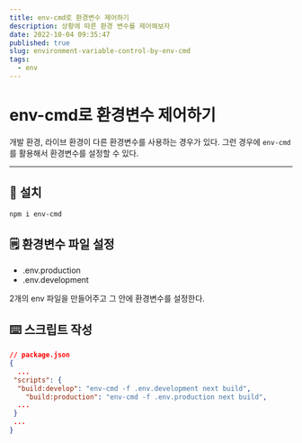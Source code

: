 ```yaml
---
title: env-cmd로 환경변수 제어하기
description: 상황에 따른 환경 변수를 제어해보자
date: 2022-10-04 09:35:47
published: true
slug: environment-variable-control-by-env-cmd
tags:
  - env
---
```


# env-cmd로 환경변수 제어하기

개발 환경, 라이브 환경이 다른 환경변수를 사용하는 경우가 있다.
그런 경우에 `env-cmd`를 활용해서 환경변수를 설정할 수 있다.

---

## 💾 설치

```bash
npm i env-cmd
```

## 🗒 환경변수 파일 설정

- .env.production
- .env.development

2개의 env 파일을 만들어주고 그 안에 환경변수를 설정한다.

## ⌨️ 스크립트 작성

```json
// package.json
{
  ...
 "scripts": {
  "build:develop": "env-cmd -f .env.development next build",
    "build:production": "env-cmd -f .env.production next build",
  ...
 }
 ...
}
```
